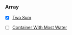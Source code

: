 ### Array

- [x] [Two Sum](https://leetcode.com/problems/two-sum/)
- [ ] [Container With Most Water](https://leetcode.com/problems/container-with-most-water/)

